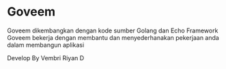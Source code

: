 # Goveem

Goveem dikembangkan dengan kode sumber Golang dan Echo Framework
Goveem bekerja dengan membantu dan menyederhanakan pekerjaan anda dalam membangun aplikasi

Develop By Vembri Riyan D
